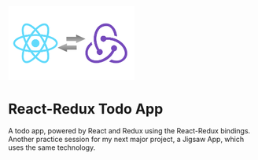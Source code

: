 <img src="https://github.com/simonrevill/react-redux-todo-app/blob/master/public/react-redux-logo-2.png" width="auto" height="150" alt="React & Redux Logo">

# React-Redux Todo App

A todo app, powered by React and Redux using the React-Redux bindings. Another practice session for my next major project, a Jigsaw App, which uses the same technology.